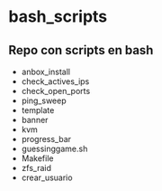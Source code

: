 # bash_scripts

Repo con scripts en bash
---

- anbox_install 
- check_actives_ips
- check_open_ports
- ping_sweep
- template
- banner
- kvm
- progress_bar
- guessinggame.sh
- Makefile
- zfs_raid
- crear_usuario
